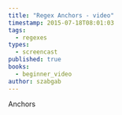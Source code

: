 ```yaml
---
title: "Regex Anchors - video"
timestamp: 2015-07-18T08:01:03
tags:
  - regexes
types:
  - screencast
published: true
books:
  - beginner_video
author: szabgab
---
```



Anchors


<slidecast file="beginner-perl/anchors" youtube="cfwQ2sfLjWI" />

